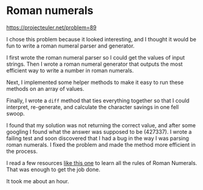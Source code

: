 # Roman numerals
https://projecteuler.net/problem=89

I chose this problem because it looked interesting, and I thought it would be fun to write a roman numeral parser and generator.  

I first wrote the roman numeral parser so I could get the values of input strings.  Then I wrote a roman numeral generator that outputs the most efficient way to write a number in roman numerals.

Next, I implemented some helper methods to make it easy to run these methods on an array of values.

Finally, I wrote a `diff` method that ties everything together so that I could interpret, re-generate, and calculate the character savings in one fell swoop.

I found that my solution was not returning the correct value, and after some googling I found what the answer was supposed to be (427337).  I wrote a failing test and soon discovered that I had a bug in the way I was parsing roman numerals.  I fixed the problem and made the method more efficient in the process.
 
I read a few resources [like this one](https://projecteuler.net/about=roman_numerals) to learn all the rules of Roman Numerals.  That was enough to get the job done.

It took me about an hour.
